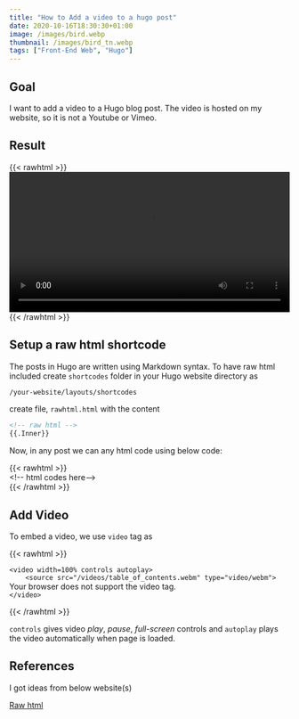 ```yaml
---
title: "How to Add a video to a hugo post"
date: 2020-10-16T18:30:30+01:00
image: /images/bird.webp
thumbnail: /images/bird_tn.webp
tags: ["Front-End Web", "Hugo"]
---
```


## Goal

I want to add a video to a Hugo blog post. The video is hosted on my website, so it is not a Youtube or Vimeo. 

## Result

{{< rawhtml >}}
<video width=100% controls>
  <source src="/videos/table_of_contents.webm" type="video/webm">
Your browser does not support the video tag.
</video>
{{< /rawhtml >}}


## Setup a raw html shortcode

The posts in Hugo are written using Markdown syntax. To have raw html included create `shortcodes` folder in your Hugo website directory as

```bash
/your-website/layouts/shortcodes
```

create file, `rawhtml.html` with the content

```html
<!-- raw html -->
{{.Inner}}
```

Now, in any post we can any html code using below code:

\{\{< rawhtml >\}\}    
    \<!-\- html codes here-\->  
\{\{< /rawhtml >\}\}



## Add Video

To embed a video, we use `video` tag as 


\{\{< rawhtml >\}\} 

`<video width=100% controls autoplay>`  
`    <source src="/videos/table_of_contents.webm" type="video/webm">`   
Your browser does not support the video tag.  
`</video>`  

\{\{< /rawhtml >\}\}


`controls` gives video *play*, *pause*, *full-screen* controls and `autoplay` plays the video automatically when page is loaded. 


## References

I got ideas from below website(s)

[Raw html](https://anaulin.org/blog/hugo-raw-html-shortcode/)


